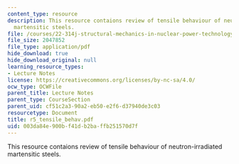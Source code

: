 ```yaml
---
content_type: resource
description: This resource contaions review of tensile behaviour of neutron-irradiated
  martensitic steels.
file: /courses/22-314j-structural-mechanics-in-nuclear-power-technology-fall-2006/003da84e900bf41db2baffb251570d7f_r5_tensile_behav.pdf
file_size: 2047852
file_type: application/pdf
hide_download: true
hide_download_original: null
learning_resource_types:
- Lecture Notes
license: https://creativecommons.org/licenses/by-nc-sa/4.0/
ocw_type: OCWFile
parent_title: Lecture Notes
parent_type: CourseSection
parent_uid: cf51c2a3-90a2-eb50-e2f6-d37940de3c03
resourcetype: Document
title: r5_tensile_behav.pdf
uid: 003da84e-900b-f41d-b2ba-ffb251570d7f
---
```

This resource contaions review of tensile behaviour of neutron-irradiated martensitic steels.